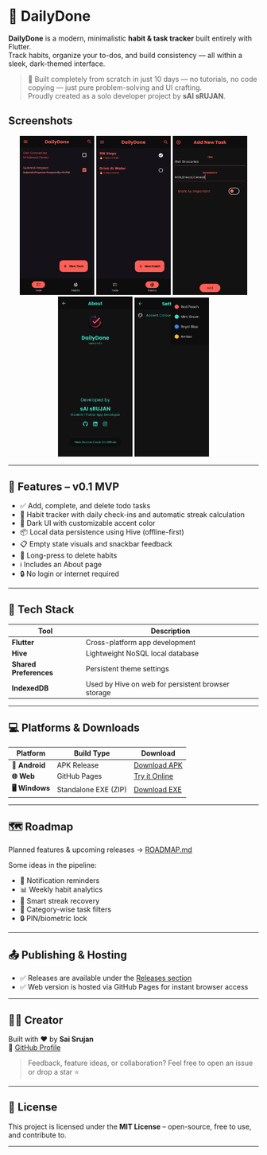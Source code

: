 # 📝 DailyDone

**DailyDone** is a modern, minimalistic **habit & task tracker** built entirely with Flutter.  
Track habits, organize your to-dos, and build consistency — all within a sleek, dark-themed interface.

> 🚧 Built completely from scratch in just 10 days — no tutorials, no code copying — just pure problem-solving and UI crafting.  
> Proudly created as a solo developer project by **sAI sRUJAN**.

## Screenshots
<p align="center">
  <img src="assets/screenshots/dd1.jpg" width="150"/>
  <img src="assets/screenshots/dd2.jpg" width="150"/>
  <img src="assets/screenshots/dd3.jpg" width="150"/>
  <img src="assets/screenshots/dd4.jpg" width="150"/>
  <img src="assets/screenshots/dd5.jpg" width="150"/>
</p>


---

## 🚀 Features – v0.1 MVP

- ✅ Add, complete, and delete todo tasks
- 🔁 Habit tracker with daily check-ins and automatic streak calculation
- 🎨 Dark UI with customizable accent color
- 📦 Local data persistence using Hive (offline-first)
- 📋 Empty state visuals and snackbar feedback
- 🎯 Long-press to delete habits
- ℹ️ Includes an About page
- 🔒 No login or internet required

---

## 🧩 Tech Stack

| Tool | Description |
|------|-------------|
| **Flutter** | Cross-platform app development |
| **Hive** | Lightweight NoSQL local database |
| **Shared Preferences** | Persistent theme settings |
| **IndexedDB** | Used by Hive on web for persistent browser storage |

---

## 💻 Platforms & Downloads

| Platform     | Build Type       | Download |
|--------------|------------------|----------|
| **📱 Android**  | APK Release       | [Download APK](https://github.com/saiusesgithub/DailyDone/releases/latest) |
| **🌐 Web**      | GitHub Pages      | [Try it Online](https://saiusesgithub.github.io/DailyDone_Web) |
| **🖥️ Windows**  | Standalone EXE (ZIP) | [Download EXE](https://github.com/saiusesgithub/DailyDone/releases/latest) |

---

## 🗺️ Roadmap

Planned features & upcoming releases → [ROADMAP.md](ROADMAP.md)

Some ideas in the pipeline:
- 🔔 Notification reminders
- 📊 Weekly habit analytics
- 🧠 Smart streak recovery
- 🧩 Category-wise task filters
- 🔒 PIN/biometric lock

---

## 📤 Publishing & Hosting

- ✅ Releases are available under the [Releases section](https://github.com/yourusername/DailyDone/releases)
- ✅ Web version is hosted via GitHub Pages for instant browser access

---

## 👨‍💻 Creator

Built with ❤️ by **Sai Srujan**  
🔗 [GitHub Profile](https://github.com/saiusesgithub)

> Feedback, feature ideas, or collaboration? Feel free to open an issue or drop a star ⭐

---

## 🪪 License

This project is licensed under the **MIT License** – open-source, free to use, and contribute to.

---
